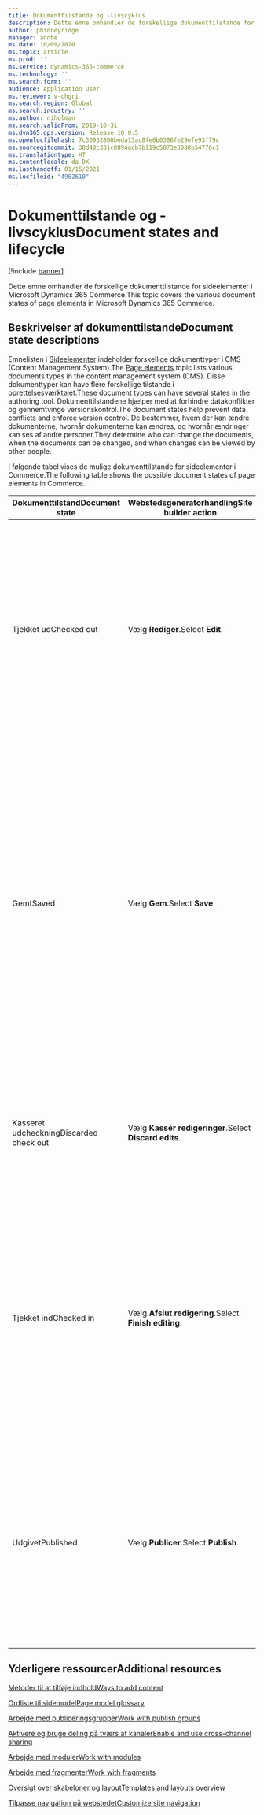 ```yaml
---
title: Dokumenttilstande og -livscyklus
description: Dette emne omhandler de forskellige dokumenttilstande for sideelementer i Microsoft Dynamics 365 Commerce.
author: phinneyridge
manager: annbe
ms.date: 10/09/2020
ms.topic: article
ms.prod: ''
ms.service: dynamics-365-commerce
ms.technology: ''
ms.search.form: ''
audience: Application User
ms.reviewer: v-chgri
ms.search.region: Global
ms.search.industry: ''
ms.author: niholman
ms.search.validFrom: 2019-10-31
ms.dyn365.ops.version: Release 10.0.5
ms.openlocfilehash: 7c30932800beda13ac8fe6b0386fe29efe93f79c
ms.sourcegitcommit: 38d40c331c8894acb7b119c5073e3088b54776c1
ms.translationtype: HT
ms.contentlocale: da-DK
ms.lasthandoff: 01/15/2021
ms.locfileid: "4982610"
---
```

# <a name="document-states-and-lifecycle"></a><span data-ttu-id="56bf0-103">Dokumenttilstande og -livscyklus</span><span class="sxs-lookup"><span data-stu-id="56bf0-103">Document states and lifecycle</span></span>

[!include [banner](includes/banner.md)]

<span data-ttu-id="56bf0-104">Dette emne omhandler de forskellige dokumenttilstande for sideelementer i Microsoft Dynamics 365 Commerce.</span><span class="sxs-lookup"><span data-stu-id="56bf0-104">This topic covers the various document states of page elements in Microsoft Dynamics 365 Commerce.</span></span>

## <a name="document-state-descriptions"></a><span data-ttu-id="56bf0-105">Beskrivelser af dokumenttilstande</span><span class="sxs-lookup"><span data-stu-id="56bf0-105">Document state descriptions</span></span>

<span data-ttu-id="56bf0-106">Emnelisten i [Sideelementer](page-elements-overview.md) indeholder forskellige dokumenttyper i CMS (Content Management System).</span><span class="sxs-lookup"><span data-stu-id="56bf0-106">The [Page elements](page-elements-overview.md) topic lists various documents types in the content management system (CMS).</span></span> <span data-ttu-id="56bf0-107">Disse dokumenttyper kan have flere forskellige tilstande i oprettelsesværktøjet.</span><span class="sxs-lookup"><span data-stu-id="56bf0-107">These document types can have several states in the authoring tool.</span></span> <span data-ttu-id="56bf0-108">Dokumenttilstandene hjælper med at forhindre datakonflikter og gennemtvinge versionskontrol.</span><span class="sxs-lookup"><span data-stu-id="56bf0-108">The document states help prevent data conflicts and enforce version control.</span></span> <span data-ttu-id="56bf0-109">De bestemmer, hvem der kan ændre dokumenterne, hvornår dokumenterne kan ændres, og hvornår ændringer kan ses af andre personer.</span><span class="sxs-lookup"><span data-stu-id="56bf0-109">They determine who can change the documents, when the documents can be changed, and when changes can be viewed by other people.</span></span>

<span data-ttu-id="56bf0-110">I følgende tabel vises de mulige dokumenttilstande for sideelementer i Commerce.</span><span class="sxs-lookup"><span data-stu-id="56bf0-110">The following table shows the possible document states of page elements in Commerce.</span></span>

| <span data-ttu-id="56bf0-111">Dokumenttilstand</span><span class="sxs-lookup"><span data-stu-id="56bf0-111">Document state</span></span>      | <span data-ttu-id="56bf0-112">Webstedsgeneratorhandling</span><span class="sxs-lookup"><span data-stu-id="56bf0-112">Site builder action</span></span>        | <span data-ttu-id="56bf0-113">Beskrivende tekst</span><span class="sxs-lookup"><span data-stu-id="56bf0-113">Description</span></span>                                                  |
| ------------------- | -------------------------- | ------------------------------------------------------------ |
| <span data-ttu-id="56bf0-114">Tjekket ud</span><span class="sxs-lookup"><span data-stu-id="56bf0-114">Checked out</span></span>         | <span data-ttu-id="56bf0-115">Vælg **Rediger**.</span><span class="sxs-lookup"><span data-stu-id="56bf0-115">Select **Edit**.</span></span>           | <span data-ttu-id="56bf0-116">Det ønskede dokument er tjekket ud til dig.</span><span class="sxs-lookup"><span data-stu-id="56bf0-116">The applicable document is checked out to you.</span></span> <span data-ttu-id="56bf0-117">Mens et dokument er i denne tilstand, kan det ikke ændres af andre godkendte systembrugere, og eventuelle ændringer, du foretager i dokumentet, er kun synlige for dig.</span><span class="sxs-lookup"><span data-stu-id="56bf0-117">While a document is in this state, it can't be changed by other authenticated system users, and any changes that you make to the document are visible only to you.</span></span> |
| <span data-ttu-id="56bf0-118">Gemt</span><span class="sxs-lookup"><span data-stu-id="56bf0-118">Saved</span></span>               | <span data-ttu-id="56bf0-119">Vælg **Gem**.</span><span class="sxs-lookup"><span data-stu-id="56bf0-119">Select **Save**.</span></span>           | <span data-ttu-id="56bf0-120">Ændringer, der er foretaget i et dokument, der er tjekket ud, gemmes i databasen, men dokumentet er endnu ikke tjekket ind eller udgivet.</span><span class="sxs-lookup"><span data-stu-id="56bf0-120">Changes that have been made to a checked-out document are saved to the database, but the document isn't yet checked in or published.</span></span> <span data-ttu-id="56bf0-121">De gemte ændringer er ikke synlige for andre godkendte systembrugere, før forfatteren vælger **Afslut redigering**.</span><span class="sxs-lookup"><span data-stu-id="56bf0-121">The saved changes aren't visible to other authenticated system users until the author selects **Finish editing**.</span></span> <span data-ttu-id="56bf0-122">De er ikke synlige for eksterne brugere, før elementet er publiceret.</span><span class="sxs-lookup"><span data-stu-id="56bf0-122">They aren't visible to external users until the item is published.</span></span> |
| <span data-ttu-id="56bf0-123">Kasseret udcheckning</span><span class="sxs-lookup"><span data-stu-id="56bf0-123">Discarded check out</span></span> | <span data-ttu-id="56bf0-124">Vælg **Kassér redigeringer**.</span><span class="sxs-lookup"><span data-stu-id="56bf0-124">Select **Discard edits**.</span></span>  | <span data-ttu-id="56bf0-125">Alle ændringer af dokumentet, der er tjekket ud, slettes, og varen vender tilbage til den seneste version, der blev tjekket ind.</span><span class="sxs-lookup"><span data-stu-id="56bf0-125">All changes to the checked-out document are discarded, and the item reverts to the last version that was checked in.</span></span> |
| <span data-ttu-id="56bf0-126">Tjekket ind</span><span class="sxs-lookup"><span data-stu-id="56bf0-126">Checked in</span></span>          | <span data-ttu-id="56bf0-127">Vælg **Afslut redigering**.</span><span class="sxs-lookup"><span data-stu-id="56bf0-127">Select **Finish editing**.</span></span> | <span data-ttu-id="56bf0-128">Det redigerede dokument er tjekket ind.</span><span class="sxs-lookup"><span data-stu-id="56bf0-128">The edited document is checked in.</span></span> <span data-ttu-id="56bf0-129">Alle ændringer er synlige for andre godkendte systembrugere, og disse brugere kan derefter redigere dokumentet.</span><span class="sxs-lookup"><span data-stu-id="56bf0-129">All changes are visible to other authenticated system users, and those users can then edit the document.</span></span> <span data-ttu-id="56bf0-130">Ved hver check-ind oprettes en dokumentversionspost i elementets historik.</span><span class="sxs-lookup"><span data-stu-id="56bf0-130">Each check-in creates a document version record in the item's history.</span></span> |
| <span data-ttu-id="56bf0-131">Udgivet</span><span class="sxs-lookup"><span data-stu-id="56bf0-131">Published</span></span>           | <span data-ttu-id="56bf0-132">Vælg **Publicer**.</span><span class="sxs-lookup"><span data-stu-id="56bf0-132">Select **Publish**.</span></span>        | <span data-ttu-id="56bf0-133">Dokumentet udgives, og ændringerne føres til dit direkte websted og bliver synlige for eksterne brugere.</span><span class="sxs-lookup"><span data-stu-id="56bf0-133">The document is published, and the changes are pushed to your live site and become discoverable by external users.</span></span> <span data-ttu-id="56bf0-134">Varer kan kun udgives, hvis de først er tjekket ind ved at vælge **Afslut redigering**.</span><span class="sxs-lookup"><span data-stu-id="56bf0-134">Items can be published only if they have first been checked in by selecting **Finish editing**.</span></span> |

## <a name="additional-resources"></a><span data-ttu-id="56bf0-135">Yderligere ressourcer</span><span class="sxs-lookup"><span data-stu-id="56bf0-135">Additional resources</span></span>

[<span data-ttu-id="56bf0-136">Metoder til at tilføje indhold</span><span class="sxs-lookup"><span data-stu-id="56bf0-136">Ways to add content</span></span>](add-manage-content.md)

[<span data-ttu-id="56bf0-137">Ordliste til sidemodel</span><span class="sxs-lookup"><span data-stu-id="56bf0-137">Page model glossary</span></span>](page-elements-overview.md)

[<span data-ttu-id="56bf0-138">Arbejde med publiceringsgrupper</span><span class="sxs-lookup"><span data-stu-id="56bf0-138">Work with publish groups</span></span>](publish-groups.md)

[<span data-ttu-id="56bf0-139">Aktivere og bruge deling på tværs af kanaler</span><span class="sxs-lookup"><span data-stu-id="56bf0-139">Enable and use cross-channel sharing</span></span>](cross-channel-sharing.md)

[<span data-ttu-id="56bf0-140">Arbejde med moduler</span><span class="sxs-lookup"><span data-stu-id="56bf0-140">Work with modules</span></span>](work-with-modules.md)

[<span data-ttu-id="56bf0-141">Arbejde med fragmenter</span><span class="sxs-lookup"><span data-stu-id="56bf0-141">Work with fragments</span></span>](work-with-fragments.md)

[<span data-ttu-id="56bf0-142">Oversigt over skabeloner og layout</span><span class="sxs-lookup"><span data-stu-id="56bf0-142">Templates and layouts overview</span></span>](templates-layouts-overview.md)

[<span data-ttu-id="56bf0-143">Tilpasse navigation på webstedet</span><span class="sxs-lookup"><span data-stu-id="56bf0-143">Customize site navigation</span></span>](customize-site-navigation.md)
